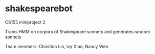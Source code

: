 # shakespearebot
CS155 miniproject 2

Trains HMM on corpora of Shakespeare sonnets and generates random sonnets

Team members:
Christina Lin,
Ivy Xiao,
Nancy Wen
